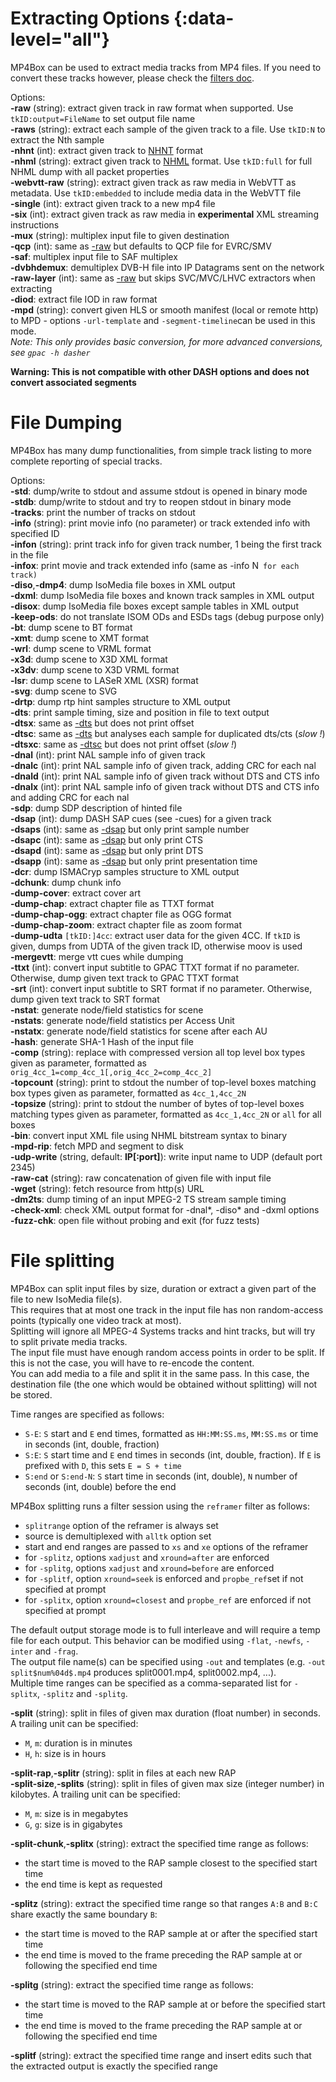 <!-- automatically generated - do not edit, patch gpac/applications/mp4box/mp4box.c -->

# Extracting Options  {:data-level="all"}
  
MP4Box can be used to extract media tracks from MP4 files. If you need to convert these tracks however, please check the [filters doc](Filters).  
    
Options:  
<a id="raw">__-raw__</a> (string): extract given track in raw format when supported. Use `tkID:output=FileName` to set output file name  
<a id="raws">__-raws__</a> (string): extract each sample of the given track to a file. Use `tkID:N` to extract the Nth sample  
<a id="nhnt">__-nhnt__</a> (int): extract given track to [NHNT](nhntr) format  
<a id="nhml">__-nhml__</a> (string): extract given track to [NHML](nhmlr) format. Use `tkID:full` for full NHML dump with all packet properties  
<a id="webvtt-raw">__-webvtt-raw__</a> (string): extract given track as raw media in WebVTT as metadata. Use `tkID:embedded` to include media data in the WebVTT file  
<a id="single">__-single__</a> (int): extract given track to a new mp4 file  
<a id="six">__-six__</a> (int): extract given track as raw media in __experimental__ XML streaming instructions  
<a id="mux">__-mux__</a> (string): multiplex input file to given destination  
<a id="qcp">__-qcp__</a> (int): same as [-raw](#raw) but defaults to QCP file for EVRC/SMV  
<a id="saf">__-saf__</a>:      multiplex input file to SAF multiplex  
<a id="dvbhdemux">__-dvbhdemux__</a>: demultiplex DVB-H file into IP Datagrams sent on the network  
<a id="raw-layer">__-raw-layer__</a> (int): same as [-raw](#raw) but skips SVC/MVC/LHVC extractors when extracting  
<a id="diod">__-diod__</a>:    extract file IOD in raw format  
<a id="mpd">__-mpd__</a> (string): convert given HLS or smooth manifest (local or remote http) to MPD - options `-url-template` and `-segment-timeline`can be used in this mode.    
_Note: This only provides basic conversion, for more advanced conversions, see `gpac -h dasher`_  
    

__Warning: This is not compatible with other DASH options and does not convert associated segments__  
  
  

# File Dumping  
  
    
MP4Box has many dump functionalities, from simple track listing to more complete reporting of special tracks.  
    
Options:  
<a id="std">__-std__</a>:      dump/write to stdout and assume stdout is opened in binary mode  
<a id="stdb">__-stdb__</a>:    dump/write to stdout and try to reopen stdout in binary mode  
<a id="tracks">__-tracks__</a>: print the number of tracks on stdout  
<a id="info">__-info__</a> (string): print movie info (no parameter) or track extended info with specified ID  
<a id="infon">__-infon__</a> (string): print track info for given track number, 1 being the first track in the file  
<a id="infox">__-infox__</a>:  print movie and track extended info (same as -info N` for each track)`  
<a id="diso">__-diso__</a>,__-dmp4__: dump IsoMedia file boxes in XML output  
<a id="dxml">__-dxml__</a>:    dump IsoMedia file boxes and known track samples in XML output  
<a id="disox">__-disox__</a>:  dump IsoMedia file boxes except sample tables in XML output  
<a id="keep-ods">__-keep-ods__</a>: do not translate ISOM ODs and ESDs tags (debug purpose only)  
<a id="bt">__-bt__</a>:        dump scene to BT format  
<a id="xmt">__-xmt__</a>:      dump scene to XMT format  
<a id="wrl">__-wrl__</a>:      dump scene to VRML format  
<a id="x3d">__-x3d__</a>:      dump scene to X3D XML format  
<a id="x3dv">__-x3dv__</a>:    dump scene to X3D VRML format  
<a id="lsr">__-lsr__</a>:      dump scene to LASeR XML (XSR) format  
<a id="svg">__-svg__</a>:      dump scene to SVG  
<a id="drtp">__-drtp__</a>:    dump rtp hint samples structure to XML output  
<a id="dts">__-dts__</a>:      print sample timing, size and position in file to text output  
<a id="dtsx">__-dtsx__</a>:    same as [-dts](#dts) but does not print offset  
<a id="dtsc">__-dtsc__</a>:    same as [-dts](#dts) but analyses each sample for duplicated dts/cts (_slow !_)  
<a id="dtsxc">__-dtsxc__</a>:  same as [-dtsc](#dtsc) but does not print offset (_slow !_)  
<a id="dnal">__-dnal__</a> (int): print NAL sample info of given track  
<a id="dnalc">__-dnalc__</a> (int): print NAL sample info of given track, adding CRC for each nal  
<a id="dnald">__-dnald__</a> (int): print NAL sample info of given track without DTS and CTS info  
<a id="dnalx">__-dnalx__</a> (int): print NAL sample info of given track without DTS and CTS info and adding CRC for each nal  
<a id="sdp">__-sdp__</a>:      dump SDP description of hinted file  
<a id="dsap">__-dsap__</a> (int): dump DASH SAP cues (see -cues) for a given track  
<a id="dsaps">__-dsaps__</a> (int): same as [-dsap](#dsap) but only print sample number  
<a id="dsapc">__-dsapc__</a> (int): same as [-dsap](#dsap) but only print CTS  
<a id="dsapd">__-dsapd__</a> (int): same as [-dsap](#dsap) but only print DTS  
<a id="dsapp">__-dsapp__</a> (int): same as [-dsap](#dsap) but only print presentation time  
<a id="dcr">__-dcr__</a>:      dump ISMACryp samples structure to XML output  
<a id="dchunk">__-dchunk__</a>: dump chunk info  
<a id="dump-cover">__-dump-cover__</a>: extract cover art  
<a id="dump-chap">__-dump-chap__</a>: extract chapter file as TTXT format  
<a id="dump-chap-ogg">__-dump-chap-ogg__</a>: extract chapter file as OGG format  
<a id="dump-chap-zoom">__-dump-chap-zoom__</a>: extract chapter file as zoom format  
<a id="dump-udta">__-dump-udta__</a> `[tkID:]4cc`: extract user data for the given 4CC. If `tkID` is given, dumps from UDTA of the given track ID, otherwise moov is used  
<a id="mergevtt">__-mergevtt__</a>: merge vtt cues while dumping  
<a id="ttxt">__-ttxt__</a> (int): convert input subtitle to GPAC TTXT format if no parameter. Otherwise, dump given text track to GPAC TTXT format  
<a id="srt">__-srt__</a> (int): convert input subtitle to SRT format if no parameter. Otherwise, dump given text track to SRT format  
<a id="nstat">__-nstat__</a>:  generate node/field statistics for scene  
<a id="nstats">__-nstats__</a>: generate node/field statistics per Access Unit  
<a id="nstatx">__-nstatx__</a>: generate node/field statistics for scene after each AU  
<a id="hash">__-hash__</a>:    generate SHA-1 Hash of the input file  
<a id="comp">__-comp__</a> (string): replace with compressed version all top level box types given as parameter, formatted as `orig_4cc_1=comp_4cc_1[,orig_4cc_2=comp_4cc_2]`  
<a id="topcount">__-topcount__</a> (string): print to stdout the number of top-level boxes matching box types given as parameter, formatted as `4cc_1,4cc_2N`  
<a id="topsize">__-topsize__</a> (string): print to stdout the number of bytes of top-level boxes matching types given as parameter, formatted as `4cc_1,4cc_2N` or `all` for all boxes  
<a id="bin">__-bin__</a>:      convert input XML file using NHML bitstream syntax to binary  
<a id="mpd-rip">__-mpd-rip__</a>: fetch MPD and segment to disk  
<a id="udp-write">__-udp-write__</a> (string, default: __IP[:port]__): write input name to UDP (default port 2345)  
<a id="raw-cat">__-raw-cat__</a> (string): raw concatenation of given file with input file  
<a id="wget">__-wget__</a> (string): fetch resource from http(s) URL  
<a id="dm2ts">__-dm2ts__</a>:  dump timing of an input MPEG-2 TS stream sample timing  
<a id="check-xml">__-check-xml__</a>: check XML output format for -dnal*, -diso* and -dxml options  
<a id="fuzz-chk">__-fuzz-chk__</a>: open file without probing and exit (for fuzz tests)  
    

# File splitting  
  
MP4Box can split input files by size, duration or extract a given part of the file to new IsoMedia file(s).  
This requires that at most one track in the input file has non random-access points (typically one video track at most).  
Splitting will ignore all MPEG-4 Systems tracks and hint tracks, but will try to split private media tracks.  
The input file must have enough random access points in order to be split. If this is not the case, you will have to re-encode the content.  
You can add media to a file and split it in the same pass. In this case, the destination file (the one which would be obtained without splitting) will not be stored.  
    
Time ranges are specified as follows:  

- `S-E`: `S` start and `E` end times, formatted as `HH:MM:SS.ms`, `MM:SS.ms` or time in seconds (int, double, fraction)  
- `S:E`: `S` start time and `E` end times in seconds (int, double, fraction). If `E` is prefixed with `D`, this sets `E = S + time`  
- `S:end` or `S:end-N`: `S` start time in seconds (int, double), `N` number of seconds (int, double) before the end  

    
MP4Box splitting runs a filter session using the `reframer` filter as follows:  

- `splitrange` option of the reframer is always set  
- source is demultiplexed with `alltk` option set  
- start and end ranges are passed to `xs` and `xe` options of the reframer  
- for `-splitz`, options `xadjust` and `xround=after` are enforced  
- for `-splitg`, options `xadjust` and `xround=before` are enforced  
- for `-splitf`, option `xround=seek` is enforced and `propbe_ref`set if not specified at prompt  
- for `-splitx`, option `xround=closest` and `propbe_ref` are enforced if not specified at prompt  

    
The default output storage mode is to full interleave and will require a temp file for each output. This behavior can be modified using `-flat`, `-newfs`, `-inter` and `-frag`.  
The output file name(s) can be specified using `-out` and templates (e.g. `-out split$num%04d$.mp4` produces split0001.mp4, split0002.mp4, ...).  
Multiple time ranges can be specified as a comma-separated list for `-splitx`, `-splitz` and `-splitg`.  
    
<a id="split">__-split__</a> (string): split in files of given max duration (float number) in seconds. A trailing unit can be specified:  

- `M`, `m`: duration is in minutes  
- `H`, `h`: size is in hours  
  
<a id="split-rap">__-split-rap__</a>,__-splitr__ (string): split in files at each new RAP  
<a id="split-size">__-split-size__</a>,__-splits__ (string): split in files of given max size (integer number) in kilobytes. A trailing unit can be specified:  

- `M`, `m`: size is in megabytes  
- `G`, `g`: size is in gigabytes  
  
<a id="split-chunk">__-split-chunk__</a>,__-splitx__ (string): extract the specified time range as follows:  

- the start time is moved to the RAP sample closest to the specified start time  
- the end time is kept as requested  
  
<a id="splitz">__-splitz__</a> (string): extract the specified time range so that ranges `A:B` and `B:C` share exactly the same boundary `B`:  

- the start time is moved to the RAP sample at or after the specified start time  
- the end time is moved to the frame preceding the RAP sample at or following the specified end time  
  
<a id="splitg">__-splitg__</a> (string): extract the specified time range as follows:  

- the start time is moved to the RAP sample at or before the specified start time  
- the end time is moved to the frame preceding the RAP sample at or following the specified end time  
  
<a id="splitf">__-splitf__</a> (string): extract the specified time range and insert edits such that the extracted output is exactly the specified range  
  
